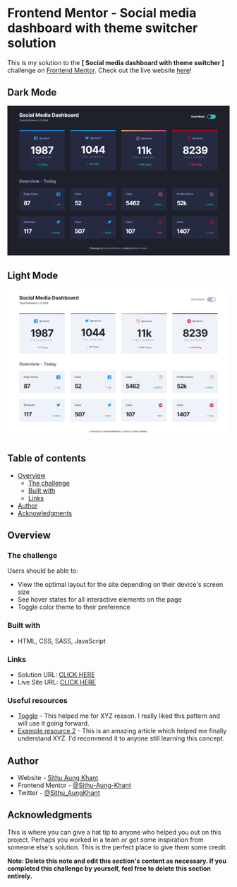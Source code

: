 # Frontend Mentor - Social media dashboard with theme switcher solution

This is my solution to the **[ Social media dashboard with theme switcher ]** challenge on [ Frontend Mentor](https://www.frontendmentor.io/challenges/social-media-dashboard-with-theme-switcher-6oY8ozp_H).
Check out the live website [here]()!

## Dark Mode

![](./images/Dark%20Mode.png)

## Light Mode

![](./images/Light%20Mode.png)

## Table of contents

- [Overview](#overview)
  - [The challenge](#the-challenge)
  - [Built with](#built-with)
  - [Links](#links)
- [Author](#author)
- [Acknowledgments](#acknowledgments)

## Overview

### The challenge

Users should be able to:

- View the optimal layout for the site depending on their device's screen size
- See hover states for all interactive elements on the page
- Toggle color theme to their preference

### Built with

- HTML, CSS, SASS, JavaScript

### Links

- Solution URL: [CLICK HERE](https://www.frontendmentor.io/solutions/3columnpreviewcardcompoentwithbootstrap5--782RHEsl4)
- Live Site URL: [CLICK HERE](https://3-column-preview-card-by-sithu-thedev.netlify.app/)

### Useful resources

- [Toggle](https://codepen.io/SaraSoueidan/pen/jpBbrq/?editors=1100) - This helped me for XYZ reason. I really liked this pattern and will use it going forward.
- [Example resource 2](https://www.example.com) - This is an amazing article which helped me finally understand XYZ. I'd recommend it to anyone still learning this concept.

## Author

- Website - [Sithu Aung Khant](https://www.your-site.com)
- Frontend Mentor - [@Sithu-Aung-Khant](https://www.frontendmentor.io/profile/Sithu-Aung-Khant)
- Twitter - [@Sithu_AungKhant](https://twitter.com/Sithu_AungKhant)

## Acknowledgments

This is where you can give a hat tip to anyone who helped you out on this project. Perhaps you worked in a team or got some inspiration from someone else's solution. This is the perfect place to give them some credit.

**Note: Delete this note and edit this section's content as necessary. If you completed this challenge by yourself, feel free to delete this section entirely.**
